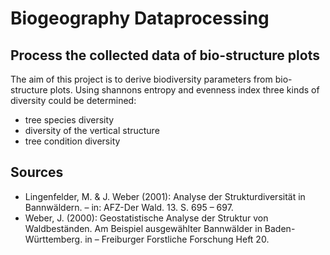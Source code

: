 # Biogeography Dataprocessing
## Process the collected data of bio-structure plots

The aim of this project is to derive biodiversity parameters from bio-structure plots.
Using shannons entropy and evenness index three kinds of diversity could be determined:
- tree species diversity
- diversity of the vertical structure
- tree condition diversity

## Sources  
- Lingenfelder, M. & J. Weber (2001): Analyse der Strukturdiversität in Bannwäldern. – in: AFZ-Der Wald. 13. S. 695 – 697.
- Weber, J. (2000): Geostatistische Analyse der Struktur von Waldbeständen. Am Beispiel ausgewählter Bannwälder in Baden-Württemberg. in – Freiburger Forstliche Forschung Heft 20.
